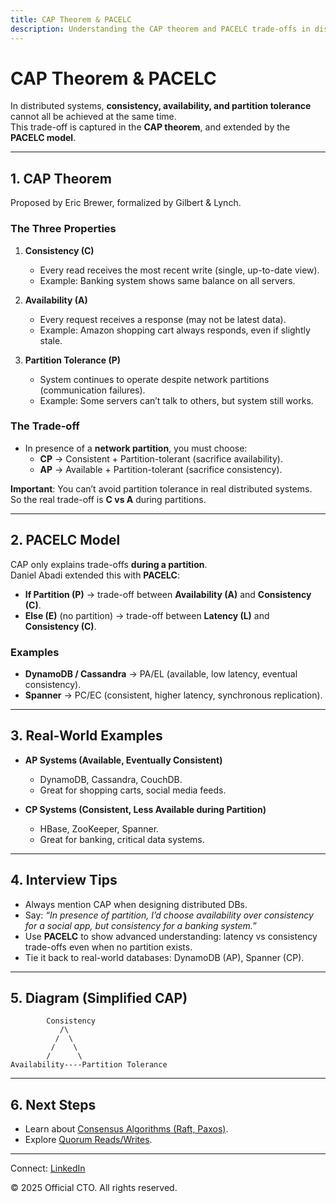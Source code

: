 ```yaml
---
title: CAP Theorem & PACELC
description: Understanding the CAP theorem and PACELC trade-offs in distributed systems for high-level design interviews.
---
```


# CAP Theorem & PACELC

In distributed systems, **consistency, availability, and partition tolerance** cannot all be achieved at the same time.  
This trade-off is captured in the **CAP theorem**, and extended by the **PACELC model**.

---

## 1. CAP Theorem

Proposed by Eric Brewer, formalized by Gilbert & Lynch.

### The Three Properties
1. **Consistency (C)**  
   - Every read receives the most recent write (single, up-to-date view).  
   - Example: Banking system shows same balance on all servers.  

2. **Availability (A)**  
   - Every request receives a response (may not be latest data).  
   - Example: Amazon shopping cart always responds, even if slightly stale.  

3. **Partition Tolerance (P)**  
   - System continues to operate despite network partitions (communication failures).  
   - Example: Some servers can’t talk to others, but system still works.  

### The Trade-off
- In presence of a **network partition**, you must choose:  
  - **CP** → Consistent + Partition-tolerant (sacrifice availability).  
  - **AP** → Available + Partition-tolerant (sacrifice consistency).  

**Important**: You can’t avoid partition tolerance in real distributed systems.  
So the real trade-off is **C vs A** during partitions.  

---

## 2. PACELC Model

CAP only explains trade-offs **during a partition**.  
Daniel Abadi extended this with **PACELC**:

- **If Partition (P)** → trade-off between **Availability (A)** and **Consistency (C)**.  
- **Else (E)** (no partition) → trade-off between **Latency (L)** and **Consistency (C)**.  

### Examples
- **DynamoDB / Cassandra** → PA/EL (available, low latency, eventual consistency).  
- **Spanner** → PC/EC (consistent, higher latency, synchronous replication).  

---

## 3. Real-World Examples

- **AP Systems (Available, Eventually Consistent)**  
  - DynamoDB, Cassandra, CouchDB.  
  - Great for shopping carts, social media feeds.  

- **CP Systems (Consistent, Less Available during Partition)**  
  - HBase, ZooKeeper, Spanner.  
  - Great for banking, critical data systems.  

---

## 4. Interview Tips

- Always mention CAP when designing distributed DBs.  
- Say: *“In presence of partition, I’d choose availability over consistency for a social app, but consistency for a banking system.”*  
- Use **PACELC** to show advanced understanding: latency vs consistency trade-offs even when no partition exists.  
- Tie it back to real-world databases: DynamoDB (AP), Spanner (CP).  

---

## 5. Diagram (Simplified CAP)

```
        Consistency
           /\
          /  \
         /    \
        /      \
Availability----Partition Tolerance
```

---

## 6. Next Steps

- Learn about [Consensus Algorithms (Raft, Paxos)](/sections/hld/distributed/consensus.md).  
- Explore [Quorum Reads/Writes](/sections/hld/distributed/quorum.md).  

---

<footer>
  <p>Connect: <a href="https://www.linkedin.com/in/ravi-shankar-a725b0225/">LinkedIn</a></p>
  <p>&copy; 2025 Official CTO. All rights reserved.</p>
</footer>
